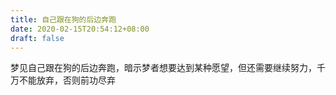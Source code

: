 ```yaml
---
title: 自己跟在狗的后边奔跑
date: 2020-02-15T20:54:12+08:00
draft: false
---
```


梦见自己跟在狗的后边奔跑，暗示梦者想要达到某种愿望，但还需要继续努力，千万不能放弃，否则前功尽弃